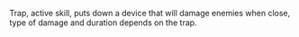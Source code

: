 Trap, active skill, puts down a device that will damage enemies when close, type of damage and duration depends on the trap.